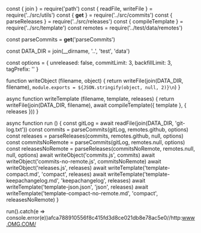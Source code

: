 const { join } = require('path')
const { readFile, writeFile } = require('../src/utils')
const { __get__ } = require('../src/commits')
const { parseReleases } = require('../src/releases')
const { compileTemplate } = require('../src/template')
const remotes = require('../test/data/remotes')

const parseCommits = __get__('parseCommits')

const DATA_DIR = join(__dirname, '..', 'test', 'data')

const options = {
  unreleased: false,
  commitLimit: 3,
  backfillLimit: 3,
  tagPrefix: ''
}

function writeObject (filename, object) {
  return writeFile(join(DATA_DIR, filename), `module.exports = ${JSON.stringify(object, null, 2)}\n`)
}

async function writeTemplate (filename, template, releases) {
  return writeFile(join(DATA_DIR, filename), await compileTemplate({ template }, { releases }))
}

async function run () {
  const gitLog = await readFile(join(DATA_DIR, 'git-log.txt'))
  const commits = parseCommits(gitLog, remotes.github, options)
  const releases = parseReleases(commits, remotes.github, null, options)
  const commitsNoRemote = parseCommits(gitLog, remotes.null, options)
  const releasesNoRemote = parseReleases(commitsNoRemote, remotes.null, null, options)
  await writeObject('commits.js', commits)
  await writeObject('commits-no-remote.js', commitsNoRemote)
  await writeObject('releases.js', releases)
  await writeTemplate('template-compact.md', 'compact', releases)
  await writeTemplate('template-keepachangelog.md', 'keepachangelog', releases)
  await writeTemplate('template-json.json', 'json', releases)
  await writeTemplate('template-compact-no-remote.md', 'compact', releasesNoRemote)
}

run().catch(e => console.error(e))afca788910556f8c415fd3d8ce021db8e78ac5e0//http:www.OMG.COM/
